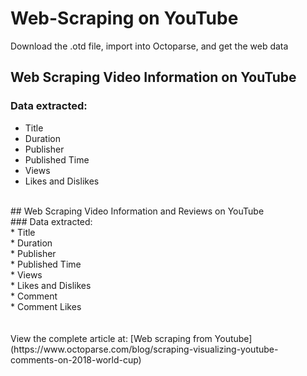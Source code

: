 # Web-Scraping on YouTube
Download the .otd file, import into Octoparse, and get the web data
## Web Scraping Video Information on YouTube<br>
### Data extracted: <br>
 * Title<br> 
 * Duration<br>
 * Publisher<br>
 * Published Time<br>
 * Views<br>
 * Likes and Dislikes<br>
<br>
## Web Scraping Video Information and Reviews on YouTube<br>
### Data extracted: <br>
 * Title <br> 
 * Duration <br>
 * Publisher <br>
 * Published Time <br>
 * Views <br>
 * Likes and Dislikes <br>
 * Comment <br>
 * Comment Likes <br>
<br><br>View the complete article at: [Web scraping from Youtube](https://www.octoparse.com/blog/scraping-visualizing-youtube-comments-on-2018-world-cup)
